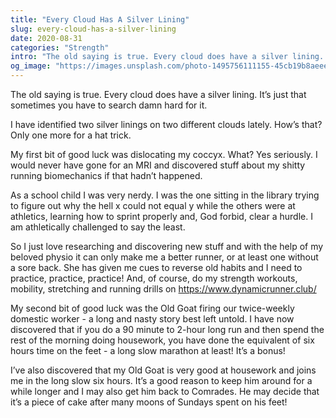 ```yaml
---
title: "Every Cloud Has A Silver Lining"
slug: every-cloud-has-a-silver-lining
date: 2020-08-31
categories: "Strength"
intro: "The old saying is true. Every cloud does have a silver lining. It’s just that sometimes you have to search damn hard for it."
og_image: "https://images.unsplash.com/photo-1495756111155-45cb19b8aeee?ixlib=rb-1.2.1&ixid=eyJhcHBfaWQiOjExNjk0OX0&w=1200&h=630&fit=crop"
---
```


The old saying is true. Every cloud does have a silver lining. It’s just that sometimes you have to search damn hard for it.

I have identified two silver linings on two different clouds lately. How’s that? Only one more for a hat trick.

My first bit of good luck was dislocating my coccyx. What? Yes seriously. I would never have gone for an MRI and discovered stuff about my shitty running biomechanics if that hadn’t happened.

As a school child I was very nerdy. I was the one sitting in the library trying to figure out why the hell x could not equal y while the others were at athletics, learning how to sprint properly and, God forbid, clear a hurdle. I am athletically challenged to say the least.

So I just love researching and discovering new stuff and with the help of my beloved physio it can only make me a better runner, or at least one without a sore back. She has given me cues to reverse old habits and I need to practice, practice, practice! And, of course, do my strength workouts, mobility, stretching and running drills on https://www.dynamicrunner.club/

My second bit of good luck was the Old Goat firing our twice-weekly domestic worker - a long and nasty story best left untold. I have now discovered that if you do a 90 minute to 2-hour long run and then spend the rest of the morning doing housework, you have done the equivalent of six hours time on the feet - a long slow marathon at least! It’s a bonus!

I’ve also discovered that my Old Goat is very good at housework and joins me in the long slow six hours. It’s a good reason to keep him around for a while longer and I may also get him back to Comrades. He may decide that it’s a piece of cake after many moons of Sundays spent on his feet!
